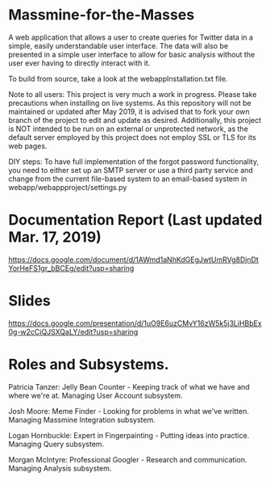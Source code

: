 # Massmine-for-the-Masses
A web application that allows a user to create queries for Twitter data in a simple, easily understandable user interface. The data will also be presented in a simple user interface to allow for basic analysis without the user ever having to directly interact with it.

To build from source, take a look at the webappInstallation.txt file.
 
Note to all users: This project is very much a work in progress. Please take precautions when installing on live systems. As this repository will not be maintained or updated after May 2019, it is advised that to fork your own branch of the project to edit and update as desired. Additionally, this project is NOT intended to be run on an external or unprotected network, as the default server employed by this project does not employ SSL or TLS for its web pages. 

DIY steps: To have full implementation of the forgot password functionality, you need to either set up an SMTP server or use a third party service and change from the current file-based system to an email-based system in webapp/webappproject/settings.py

# Documentation Report (Last updated Mar. 17, 2019)
https://docs.google.com/document/d/1AWmd1aNhKdGEgJwtUmRVg8DjnDtYorHeFS1gr_bBCEg/edit?usp=sharing

# Slides 
https://docs.google.com/presentation/d/1uO9E6uzCMvY16zW5k5j3LiHBbEx0g-w2cCiQJSXQaLY/edit?usp=sharing

# Roles and Subsystems.
Patricia Tanzer: Jelly Bean Counter - Keeping track of what we have and where we're at. Managing User Account subsystem.

Josh Moore: Meme Finder - Looking for problems in what we've written. Managing Massmine Integration subsystem.

Logan Hornbuckle: Expert in Fingerpainting - Putting ideas into practice. Managing Query subsystem.

Morgan McIntyre: Professional Googler - Research and communication. Managing Analysis subsystem.

